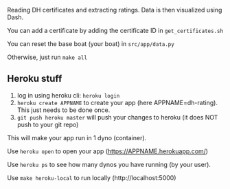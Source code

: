 Reading DH certificates and extracting ratings. Data is then visualized using Dash.

You can add a certificate by adding the certificate ID in `get_certificates.sh`

You can reset the base boat (your boat) in `src/app/data.py`

Otherwise, just run `make all`

## Heroku stuff
1) log in using heroku cli: `heroku login`
2) `heroku create APPNAME` to create your app (here APPNAME=dh-rating). This just needs to be done once.
3) `git push heroku master` will push your changes to heroku (it does NOT push to your git repo)

This will make your app run in 1 dyno (container).

Use `heroku open` to open your app (https://APPNAME.herokuapp.com/)

Use `heroku ps` to see how many dynos you have running (by your user).

Use `make heroku-local` to run locally (http://localhost:5000)
